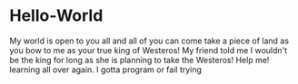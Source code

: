 # Hello-World
My world is open to you all and all of you can come take a piece of land as you bow to me as your true king of Westeros!
My friend told me I wouldn't be the king for long as she is planning to take the Westeros! Help me!
learning all over again. I gotta program or fail trying
